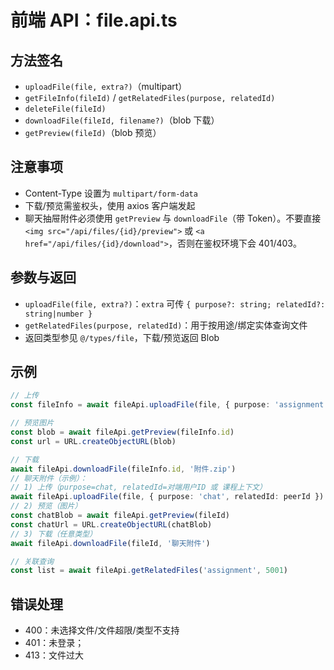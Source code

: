 # 前端 API：file.api.ts

## 方法签名
- `uploadFile(file, extra?)`（multipart）
- `getFileInfo(fileId)` / `getRelatedFiles(purpose, relatedId)`
- `deleteFile(fileId)`
- `downloadFile(fileId, filename?)`（blob 下载）
- `getPreview(fileId)`（blob 预览）

## 注意事项
- Content-Type 设置为 `multipart/form-data`
- 下载/预览需鉴权头，使用 axios 客户端发起
 - 聊天抽屉附件必须使用 `getPreview` 与 `downloadFile`（带 Token）。不要直接 `<img src="/api/files/{id}/preview">` 或 `<a href="/api/files/{id}/download">`，否则在鉴权环境下会 401/403。

## 参数与返回
- `uploadFile(file, extra?)`：`extra` 可传 `{ purpose?: string; relatedId?: string|number }`
- `getRelatedFiles(purpose, relatedId)`：用于按用途/绑定实体查询文件
- 返回类型参见 `@/types/file`，下载/预览返回 Blob

## 示例
```ts
// 上传
const fileInfo = await fileApi.uploadFile(file, { purpose: 'assignment', relatedId: 5001 })

// 预览图片
const blob = await fileApi.getPreview(fileInfo.id)
const url = URL.createObjectURL(blob)

// 下载
await fileApi.downloadFile(fileInfo.id, '附件.zip')
// 聊天附件（示例）：
// 1) 上传（purpose=chat, relatedId=对端用户ID 或 课程上下文）
await fileApi.uploadFile(file, { purpose: 'chat', relatedId: peerId })
// 2) 预览（图片）
const chatBlob = await fileApi.getPreview(fileId)
const chatUrl = URL.createObjectURL(chatBlob)
// 3) 下载（任意类型）
await fileApi.downloadFile(fileId, '聊天附件')

// 关联查询
const list = await fileApi.getRelatedFiles('assignment', 5001)
```

## 错误处理
- 400：未选择文件/文件超限/类型不支持
- 401：未登录；
- 413：文件过大

